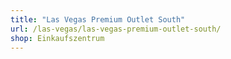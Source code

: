 ```yaml
---
title: "Las Vegas Premium Outlet South"
url: /las-vegas/las-vegas-premium-outlet-south/
shop: Einkaufszentrum
---
```

